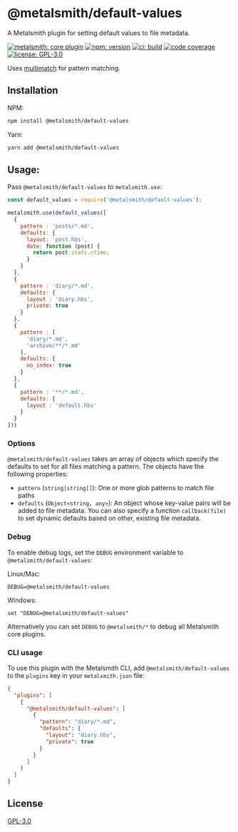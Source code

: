# @metalsmith/default-values

A Metalsmith plugin for setting default values to file metadata.

[![metalsmith: core plugin][metalsmith-badge]][metalsmith-url]
[![npm: version][npm-badge]][npm-url]
[![ci: build][ci-badge]][ci-url]
[![code coverage][codecov-badge]][codecov-url]
[![license: GPL-3.0][license-badge]][license-url]

Uses [multimatch](https://github.com/sindresorhus/multimatch#multimatch-) for pattern matching.

## Installation

NPM:
```bash
npm install @metalsmith/default-values
```

Yarn:
```bash
yarn add @metalsmith/default-values
```

## Usage:

Pass `@metalsmith/default-values` to `metalsmith.use`:

```js
const default_values = require('@metalsmith/default-values');

metalsmith.use(default_values([
  {
    pattern : 'posts/*.md',
    defaults: {
      layout: 'post.hbs',
      date: function (post) {
        return post.stats.ctime;
      }
    }
  },
  {
    pattern : 'diary/*.md',
    defaults: {
      layout : 'diary.hbs',
      private: true
    }
  },
  {
    pattern : [
      'diary/*.md',
      'archive/**/*.md'
    ],
    defaults: {
      no_index: true
    }
  },
  {
    pattern : '**/*.md',
    defaults: {
      layout : 'default.hbs'
    }
  }
]))
```

### Options

`@metalsmith/default-values` takes an array of objects which specify the defaults to set for all files matching a pattern. The objects have the following properties:

* `pattern` (`string|string[]`): One or more glob patterns to match file paths
* `defaults` (`Object<string, any>`): An object whose key-value pairs will be added to file metadata. You can also specify a function `callback(file)` to set dynamic defaults based on other, existing file metadata.

### Debug

To enable debug logs, set the `DEBUG` environment variable to `@metalsmith/default-values`:

Linux/Mac:
```
DEBUG=@metalsmith/default-values
```
Windows:
```
set "DEBUG=@metalsmith/default-values"
```

Alternatively you can set `DEBUG` to `@metalsmith/*` to debug all Metalsmith core plugins.

### CLI usage

To use this plugin with the Metalsmith CLI, add `@metalsmith/default-values` to the `plugins` key in your `metalsmith.json` file:

```json
{
  "plugins": [
    {
      "@metalsmith/default-values": [
        {
          "pattern": "diary/*.md",
          "defaults": {
            "layout": "diary.hbs",
            "private": true
          }
        }
      ]
    }
  ]
}
```

## License

[GPL-3.0](LICENSE)


[npm-badge]: https://img.shields.io/npm/v/@metalsmith/default-values.svg
[npm-url]: https://www.npmjs.com/package/@metalsmith/default-values
[ci-badge]: https://app.travis-ci.com/metalsmith/default-values.svg?branch=master
[ci-url]: https://app.travis-ci.com/github/metalsmith/default-values
[metalsmith-badge]: https://img.shields.io/badge/metalsmith-core_plugin-green.svg?longCache=true
[metalsmith-url]: https://metalsmith.io
[codecov-badge]: https://img.shields.io/coveralls/github/metalsmith/default-values
[codecov-url]: https://coveralls.io/github/metalsmith/default-values
[license-badge]: https://img.shields.io/github/license/metalsmith/default-values
[license-url]: LICENSE
